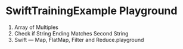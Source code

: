 # SwiftTrainingExample Playground
1. Array of Multiples 
2. Check if String Ending Matches Second String
3. Swift — Map, FlatMap, Filter and Reduce.playground

